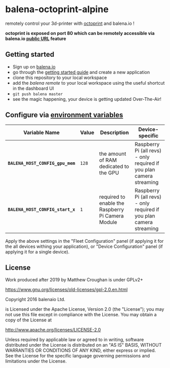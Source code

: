# balena-octoprint-alpine
remotely control your 3d-printer with [octoprint](https://github.com/foosel/OctoPrint) and balena.io !

**octoprint is exposed on port 80 which can be remotely accessible via balena.io [public URL](https://docs.balena.io/management/devices/#enable-public-device-url) feature**

## Getting started

- Sign up on [balena.io](https://dashboard.balena.io/signup)
- go through the [getting started guide](http://docs.balena.io/raspberrypi/nodejs/getting-started/) and create a new application
- clone this repository to your local workspace
- add the _balena remote_ to your local workspace using the useful shortcut in the dashboard UI
- `git push balena master`
- see the magic happening, your device is getting updated Over-The-Air!

## Configure via [environment variables](https://docs.balena.io/management/env-vars/)
Variable Name | Value | Description | Device-specific
------------ | ------------- | ------------- | -------------
**`BALENA_HOST_CONFIG_gpu_mem`** | `128` | the amount of RAM dedicated to the GPU | Raspberry Pi (all revs) - only required if you plan camera streaming
**`BALENA_HOST_CONFIG_start_x`** | `1` | required to enable the Raspberry Pi Camera Module | Raspberry Pi (all revs) - only required if you plan camera streaming

Apply the above settings in the "Fleet Configuration" panel (if applying it for the all devices withing your application), or "Device Configuration" panel (if applying it for a single device).

## License

Work produced after 2019 by Matthew Croughan is under GPLv2+

<https://www.gnu.org/licenses/old-licenses/gpl-2.0.en.html>

Copyright 2016 balenaio Ltd.

is Licensed under the Apache License, Version 2.0 (the "License"); you may not use this file except in compliance with the License. You may obtain a copy of the License at

<http://www.apache.org/licenses/LICENSE-2.0>

Unless required by applicable law or agreed to in writing, software distributed under the License is distributed on an "AS IS" BASIS, WITHOUT WARRANTIES OR CONDITIONS OF ANY KIND, either express or implied. See the License for the specific language governing permissions and limitations under the License.
